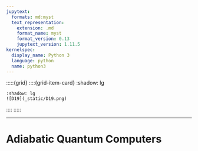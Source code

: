 ```yaml
---
jupytext:
  formats: md:myst
  text_representation:
    extension: .md
    format_name: myst
    format_version: 0.13
    jupytext_version: 1.11.5
kernelspec:
  display_name: Python 3
  language: python
  name: python3
---
```

:::::{grid}
::::{grid-item-card}
:shadow: lg

```{grid-item-card}
:shadow: lg
![D19](_static/D19.png)
```

::::
:::::

---

# Adiabatic Quantum Computers